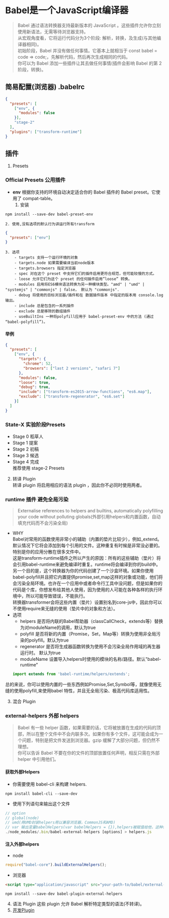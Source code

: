 # Babel是一个JavaScript编译器
> Babel 通过语法转换器支持最新版本的 JavaScript 。这些插件允许你立刻使用新语法，无需等待浏览器支持。  
从宏观角度看，它将运行代码分为3个阶段: 解析，转换，及生成(与其他编译器相同)。   
初始阶段，Babel 并没有做任何事情。它基本上就相当于 const babel = code => code;，先解析代码，然后再次生成相同的代码。  
你可以为 Babel 添加一些插件让其去做任何事情(插件会影响 Babel 的第 2 阶段，转换)。
## 简易配置(浏览器) .babelrc
```json
{
  "presets": [
    ["env", {
      "modules": false
    }],
    "stage-2"
  ],
  "plugins": ["transform-runtime"]
}
```
## 插件
1. Presets   
### Official Presets 公用插件  
- **env** 根据你支持的环境自动决定适合你的 Babel 插件的 Babel preset。它使用了 compat-table。
    1. 安装  
```shell
npm install --save-dev babel-preset-env
```
    2. 使用,没有选项的默认行为讲运行所有transform
```json
{
  "presets": ["env"]
}
```
    3. 选项
        - targets 支持一个运行环境的对象
        - targets.node 如果需要编译当前node版本
        - targets.browsers 指定浏览器
        - spec 对在这个 preset 中支持它们的插件启用更符合规范，但可能较慢的方式。
        - loose 允许它们为这个 preset 的任何插件启用”loose” 转换。
        - modules 启用将ES6模块语法转换为另一种模块类型。"amd" | "umd" | "systemjs" | "commonjs" | false， 默认为 "commonjs".
        - debug 将使用的目标浏览器/插件和在 数据插件版本 中指定的版本用 console.log 输出。
        - include 总是包含的一系列插件
        - exclude 总是移除的数组插件
        - useBuiltIns 一种将polyfill应用于 babel-preset-env 中的方法 (通过 “babel-polyfill”)。
#### 举例
```json
{
  "presets": [
    ["env", {
      "targets": {
        "chrome": 52,
        "browsers": ["last 2 versions", "safari 7"]
      },
      "modules": false,
      "loose": true,
      "debug": true,
      "include": ["transform-es2015-arrow-functions", "es6.map"],
      "exclude": ["transform-regenerator", "es6.set"]
    }]
  ]
}
```
### State-X 实验阶段Presets  
- Stage 0 稻草人
- Stage 1 提案
- Stage 2 初稿
- Stage 3 候选
- Stage 4 完成  
推荐使用 stage-2 Presets 
2. 转译 Plugin  
转译 plugin 将启用相应的语法 plugin ，因此你不必同时使用两者。
### runtime 插件 避免全局污染
>Externalise references to helpers and builtins, automatically polyfilling your code without polluting globals(外部引用helpers和内置函数，自动填充代码而不会污染全局)  
   * WHY  
Babel对常用的函数使用非常小的辅助（内置的垫片比较少），例如_extend。默认情况下它将会添加到每个引用的文件。这种重复有时候是非常没必要的。特别是你的应用分散在很多文件中。  
这是transform-runtime插件之所以产生的原因：所有的这些辅助（垫片）将会引用babel-runtime来避免编译时重复。runtime将会编译到你的build中。  
另一个目的是，这个转换器为你的代码创建了一个沙盒环境。如果你使用babel-polyfill并且把它内置提供promise,set,map这样的对象或功能，他们将会污染全局环境。也许在一个应用中或者命令行工具中没问题，但是如果你的代码是个库，你想发布给其他人使用，因为使用的人可能在各种各样的执行环境中，所以可能导致错误，不能执行。  
转换器transformer会将这些内置（垫片）设置别名到core-js中，因此你可以不使用require来无缝的使用（垫片中的对象和方法）。
  * 选项  
    - helpers 是否将内联的Babel帮助器（classCallCheck，extends等）替换为对moduleName的调用，默认为true
    - polyfill 是否将新的内置（Promise，Set，Map等）转换为使用非全局污染的polyfill。默认为true
    - regenerator 是否将生成器函数转换为使用不会污染全局作用域的再生器运行时。 默认为true
    - moduleName 设置导入helpers时使用的模块的名称/路径。默认"babel-runtime"
    ```js
    import extends from 'babel-runtime/helpers/extends';
    ```
总的来说，你可以使用内置的一些东西例如Promise,Set,Symbol等，就像使用无缝的使用polyfill,来使用babel 特性，并且无全局污染、极高代码库适用性。

3. 混合 Plugin
### external-helpers 外部 helpers
> Babel 有一些 helper 函数，如果需要的话，它将被放置在生成的代码的顶部，所以在整个文件中不会内联多次。如果你有多个文件，这可能会成为一个问题，特别是把文件发送到浏览器。gzip 缓解了大部分问题，但仍然不理想。  
你可以告诉 Babel 不要在你的文件的顶部放置任何声明，相反只需在外部 helper 中引用他们。  
#### 获取外部Helpers
* 你需要使用 babel-cli 来构建 helpers. 
```
npm install babel-cli --save-dev
```
* 使用下列语句来输出这个文件
```js
// option 
// global(node) 
// umd(用UMD封装helpers用以兼容浏览器，CommonJS和AMD) 
// var 输出变量babelHelpers(var babelHelpers = {}),helpers被赋值给他，这种输出格式适合进一步的处理。 
./node_modules/.bin/babel-external-helpers [options] > helpers.js
```
#### 注入外部helpers
- node
```js
require("babel-core").buildExternalHelpers();
```
- 浏览器
```html
<script type="application/javascript" src="your-path-to/babel/external-helpers.js"></script>
```
```
npm install --save-dev babel-plugin-external-helpers
```
4. 语法 Plugin
这些 plugin 允许 Babel 解析特定类型的语法(不转译)。
5. [开发Plugin](https://github.com/jamiebuilds/babel-handbook/blob/master/translations/zh-Hans/plugin-handbook.md)